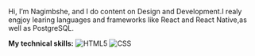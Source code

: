  Hi, I’m Nagimbshe, and I do content on Design and Development.I realy engjoy learing languages and frameworks like React and React Native,as well as PostgreSQL.
 
**My technical skills:**
![HTML5](https://img.shields.io/badge/html5-%23E34F26.svg?style=for-the-badge&logo=html5&logoColor=white) ![CSS](https://img.shields.io/badge/SASS-hotpink.svg?style=for-the-badge&logo=SASS&logoColor=white)
